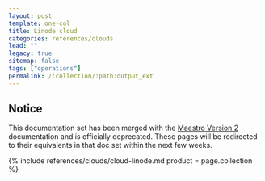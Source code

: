 ```yaml
---
layout: post
template: one-col
title: Linode cloud
categories: references/clouds
lead: ""
legacy: true
sitemap: false
tags: ["operations"]
permalink: /:collection/:path:output_ext
---
```


## Notice
<div class="notice notice-warning"><p>This documentation set has been merged with the <a href="/maestro/">Maestro Version 2</a> documentation and is officially deprecated. These pages will be redirected to their equivalents in that doc set within the next few weeks.</p></div>



{% include references/clouds/cloud-linode.md  product = page.collection %}
